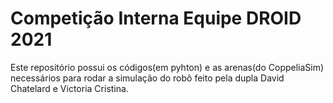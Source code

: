 # Competição Interna Equipe DROID 2021

Este repositório possui os códigos(em pyhton) e as arenas(do CoppeliaSim) necessários para rodar a simulação do robô feito pela dupla David Chatelard e Victoria Cristina.
